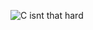 <picture> <source media="(prefers-color-scheme: dark)" srcset="https://i.imgur.com/gmq7zZY.jpg"> <source media="(prefers-color-scheme: light)" srcset="https://i.imgur.com/sOPsFzY.jpg"> <img alt="C isnt that hard" src="https://i.imgur.com/sOPsFzY.jpg"> </picture>
